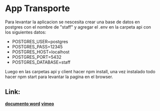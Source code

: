 # App Transporte
Para levantar la aplicacion se nescesita crear una base de datos en postgres con el nombre de
"staff" y agregar el .env en la carpeta api con los siguientes datos:
- POSTGRES_USER=postgres
- POSTGRES_PASS=12345
- POSTGRES_HOST=localhost
- POSTGRES_PORT=5432
- POSTGRES_DATABASE=staff

Luego en las carpetas api y client hacer npm install, una vez instalado todo hacer npm start para levantar la pagina en el browser.

## Link:
**[documento word](https://docs.google.com/document/d/1IMoW3j6yenSdGdbOkK8N5Du1BYvsYAz_1xO_R2KvTjk/edit?usp=sharing)**
**[vimeo](https://vimeo.com/608522399)**


